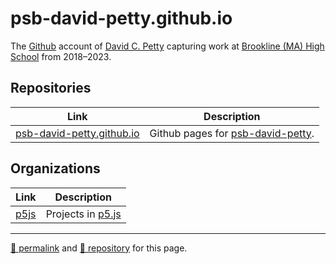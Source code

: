 # psb-david-petty.github.io

The [Github](https://github.com/psb-david-petty/) account of [David C. Petty](http://j.mp/psb_david_petty) capturing work at [Brookline (MA) High School](https://bhs.brookline.k12.ma.us/) from 2018&ndash;2023.

## Repositories

| Link | Description |
| --- | --- |
| [psb-david-petty.github.io](https://github.com/psb-david-petty/psb-david-petty.github.io) | Github pages for [psb-david-petty](https://github.com/psb-david-petty/). |

## Organizations

| Link | Description |
| --- | --- |
| [p5js](https://github.com/psb-david-petty/p5js) | Projects in [p5.js](http://p5js.org/) |

<hr>

[&#128279; permalink](https://psb-david-petty.github.io/) and [&#128297; repository](https://github.com/psb-david-petty/psb-david-petty.github.io/) for this page.
